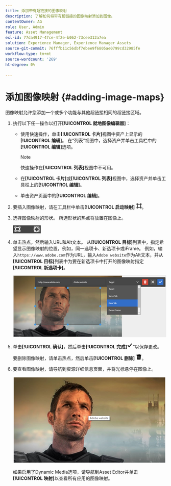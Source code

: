 ```yaml
---
title: 添加带有超链接的图像映射
description: 了解如何将带有超链接的图像映射添加到图像。
contentOwner: AG
role: User, Admin
feature: Asset Management
exl-id: 77da4917-47ce-4f2e-b062-73cee312a7ea
solution: Experience Manager, Experience Manager Assets
source-git-commit: 76fffb11c56dbf7ebee9f6805ae0799cd32985fe
workflow-type: tm+mt
source-wordcount: '269'
ht-degree: 0%

---
```


# 添加图像映射 {#adding-image-maps}

图像映射允许您添加一个或多个功能与其他超链接相同的超链接区域。

1. 执行以下任一操作以打开&#x200B;**[!UICONTROL 就地图像编辑器]**：

   * 使用快速操作，单击&#x200B;**[!UICONTROL 卡片]**&#x200B;视图中资产上显示的&#x200B;**[!UICONTROL 编辑]**。 在“列表”视图中，选择资产并单击工具栏中的&#x200B;**[!UICONTROL 编辑]**&#x200B;选项。

     >[!NOTE]
     >
     >快速操作在&#x200B;**[!UICONTROL 列表]**&#x200B;视图中不可用。

   * 在&#x200B;**[!UICONTROL 卡片]**&#x200B;或&#x200B;**[!UICONTROL 列表]**&#x200B;视图中，选择资产并单击工具栏上的&#x200B;**[!UICONTROL 编辑]**。
   * 单击资产页面中的&#x200B;**[!UICONTROL 编辑]**。

1. 要插入图像映射，请在工具栏中单击&#x200B;**[!UICONTROL 启动映射]** ![图像映射](assets/do-not-localize/image-map-icon.png)。
1. 选择图像映射的形状。 所选形状的热点将放置在图像上。

   ![chlimage_1-422](assets/chlimage_1-422.png)

1. 单击热点，然后输入URL和Alt文本。 从&#x200B;**[!UICONTROL 目标]**&#x200B;列表中，指定希望显示图像映射的位置，例如，同一选项卡、新选项卡或iFrame。 例如，输入`https://www.adobe.com`作为URL，输入`Adobe website`作为Alt文本，并从&#x200B;**[!UICONTROL 目标]**&#x200B;列表中为要在新选项卡中打开的图像映射指定&#x200B;**[!UICONTROL 新选项卡]**。

   ![chlimage_1-423](assets/chlimage_1-423.png)

1. 单击&#x200B;**[!UICONTROL 确认]**，然后单击&#x200B;**[!UICONTROL 完成]**![从工具栏中选择“检查完成](assets/do-not-localize/check-ok-done-icon.png)”以保存更改。

   要删除图像映射，请单击热点，然后单击&#x200B;**[!UICONTROL 删除]** ![删除](assets/do-not-localize/delete-solid-line.png)。

1. 要查看图像映射，请导航到资源详细信息页面，并将光标悬停在图像上。

   ![chlimage_1-426](assets/chlimage_1-426.png)

   如果启用了Dynamic Media选项，请导航到Asset Editor并单击&#x200B;**[!UICONTROL 映射]**&#x200B;以查看所有应用的图像映射。
